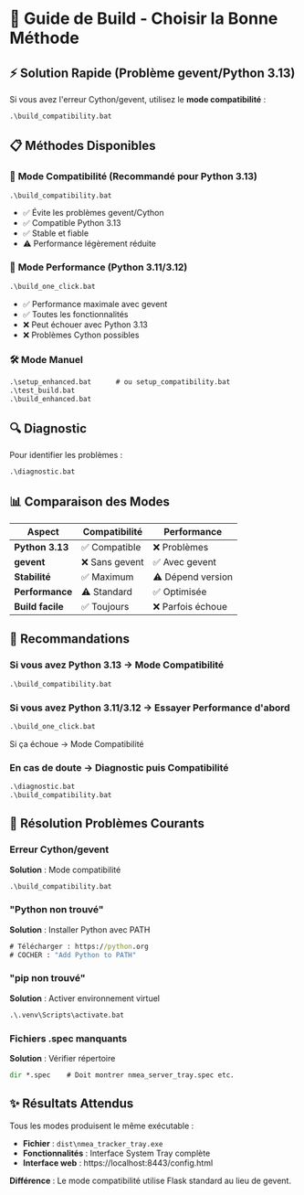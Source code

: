 # 🔧 Guide de Build - Choisir la Bonne Méthode

## ⚡ Solution Rapide (Problème gevent/Python 3.13)

Si vous avez l'erreur Cython/gevent, utilisez le **mode compatibilité** :

```cmd
.\build_compatibility.bat
```

## 📋 Méthodes Disponibles

### 🥇 **Mode Compatibilité (Recommandé pour Python 3.13)**
```cmd
.\build_compatibility.bat
```
- ✅ Évite les problèmes gevent/Cython
- ✅ Compatible Python 3.13
- ✅ Stable et fiable
- ⚠️ Performance légèrement réduite

### 🚀 **Mode Performance (Python 3.11/3.12)**
```cmd
.\build_one_click.bat
```
- ✅ Performance maximale avec gevent
- ✅ Toutes les fonctionnalités
- ❌ Peut échouer avec Python 3.13
- ❌ Problèmes Cython possibles

### 🛠️ **Mode Manuel**
```cmd
.\setup_enhanced.bat      # ou setup_compatibility.bat
.\test_build.bat
.\build_enhanced.bat
```

## 🔍 Diagnostic

Pour identifier les problèmes :
```cmd
.\diagnostic.bat
```

## 📊 Comparaison des Modes

| Aspect | Compatibilité | Performance |
|--------|---------------|-------------|
| **Python 3.13** | ✅ Compatible | ❌ Problèmes |
| **gevent** | ❌ Sans gevent | ✅ Avec gevent |
| **Stabilité** | ✅ Maximum | ⚠️ Dépend version |
| **Performance** | ⚠️ Standard | ✅ Optimisée |
| **Build facile** | ✅ Toujours | ❌ Parfois échoue |

## 🎯 Recommandations

### **Si vous avez Python 3.13** → Mode Compatibilité
```cmd
.\build_compatibility.bat
```

### **Si vous avez Python 3.11/3.12** → Essayer Performance d'abord
```cmd
.\build_one_click.bat
```
Si ça échoue → Mode Compatibilité

### **En cas de doute** → Diagnostic puis Compatibilité
```cmd
.\diagnostic.bat
.\build_compatibility.bat
```

## 🔧 Résolution Problèmes Courants

### Erreur Cython/gevent
**Solution** : Mode compatibilité
```cmd
.\build_compatibility.bat
```

### "Python non trouvé"
**Solution** : Installer Python avec PATH
```cmd
# Télécharger : https://python.org
# COCHER : "Add Python to PATH"
```

### "pip non trouvé"
**Solution** : Activer environnement virtuel
```cmd
.\.venv\Scripts\activate.bat
```

### Fichiers .spec manquants
**Solution** : Vérifier répertoire
```cmd
dir *.spec    # Doit montrer nmea_server_tray.spec etc.
```

## ✨ Résultats Attendus

Tous les modes produisent le même exécutable :
- **Fichier** : `dist\nmea_tracker_tray.exe`
- **Fonctionnalités** : Interface System Tray complète
- **Interface web** : https://localhost:8443/config.html

**Différence** : Le mode compatibilité utilise Flask standard au lieu de gevent.
